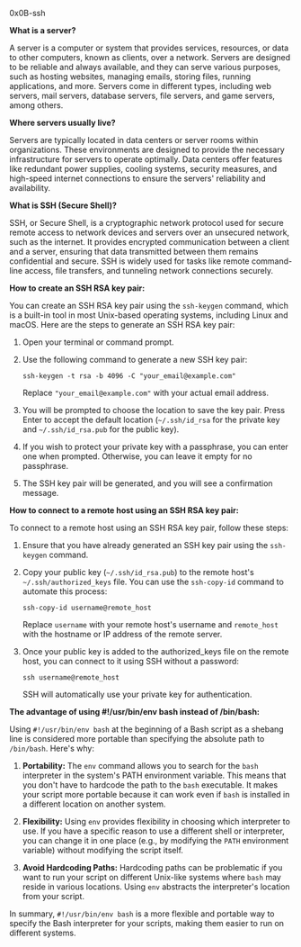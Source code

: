 0x0B-ssh

**What is a server?**

A server is a computer or system that provides services, resources, or data to other computers, known as clients, over a network. Servers are designed to be reliable and always available, and they can serve various purposes, such as hosting websites, managing emails, storing files, running applications, and more. Servers come in different types, including web servers, mail servers, database servers, file servers, and game servers, among others.

**Where servers usually live?**

Servers are typically located in data centers or server rooms within organizations. These environments are designed to provide the necessary infrastructure for servers to operate optimally. Data centers offer features like redundant power supplies, cooling systems, security measures, and high-speed internet connections to ensure the servers' reliability and availability.

**What is SSH (Secure Shell)?**

SSH, or Secure Shell, is a cryptographic network protocol used for secure remote access to network devices and servers over an unsecured network, such as the internet. It provides encrypted communication between a client and a server, ensuring that data transmitted between them remains confidential and secure. SSH is widely used for tasks like remote command-line access, file transfers, and tunneling network connections securely.

**How to create an SSH RSA key pair:**

You can create an SSH RSA key pair using the `ssh-keygen` command, which is a built-in tool in most Unix-based operating systems, including Linux and macOS. Here are the steps to generate an SSH RSA key pair:

1. Open your terminal or command prompt.

2. Use the following command to generate a new SSH key pair:
   
   ```
   ssh-keygen -t rsa -b 4096 -C "your_email@example.com"
   ```

   Replace `"your_email@example.com"` with your actual email address.

3. You will be prompted to choose the location to save the key pair. Press Enter to accept the default location (`~/.ssh/id_rsa` for the private key and `~/.ssh/id_rsa.pub` for the public key).

4. If you wish to protect your private key with a passphrase, you can enter one when prompted. Otherwise, you can leave it empty for no passphrase.

5. The SSH key pair will be generated, and you will see a confirmation message.

**How to connect to a remote host using an SSH RSA key pair:**

To connect to a remote host using an SSH RSA key pair, follow these steps:

1. Ensure that you have already generated an SSH key pair using the `ssh-keygen` command.

2. Copy your public key (`~/.ssh/id_rsa.pub`) to the remote host's `~/.ssh/authorized_keys` file. You can use the `ssh-copy-id` command to automate this process:

   ```
   ssh-copy-id username@remote_host
   ```

   Replace `username` with your remote host's username and `remote_host` with the hostname or IP address of the remote server.

3. Once your public key is added to the authorized_keys file on the remote host, you can connect to it using SSH without a password:

   ```
   ssh username@remote_host
   ```

   SSH will automatically use your private key for authentication.

**The advantage of using #!/usr/bin/env bash instead of /bin/bash:**

Using `#!/usr/bin/env bash` at the beginning of a Bash script as a shebang line is considered more portable than specifying the absolute path to `/bin/bash`. Here's why:

1. **Portability:** The `env` command allows you to search for the `bash` interpreter in the system's PATH environment variable. This means that you don't have to hardcode the path to the `bash` executable. It makes your script more portable because it can work even if `bash` is installed in a different location on another system.

2. **Flexibility:** Using `env` provides flexibility in choosing which interpreter to use. If you have a specific reason to use a different shell or interpreter, you can change it in one place (e.g., by modifying the `PATH` environment variable) without modifying the script itself.

3. **Avoid Hardcoding Paths:** Hardcoding paths can be problematic if you want to run your script on different Unix-like systems where `bash` may reside in various locations. Using `env` abstracts the interpreter's location from your script.

In summary, `#!/usr/bin/env bash` is a more flexible and portable way to specify the Bash interpreter for your scripts, making them easier to run on different systems.
